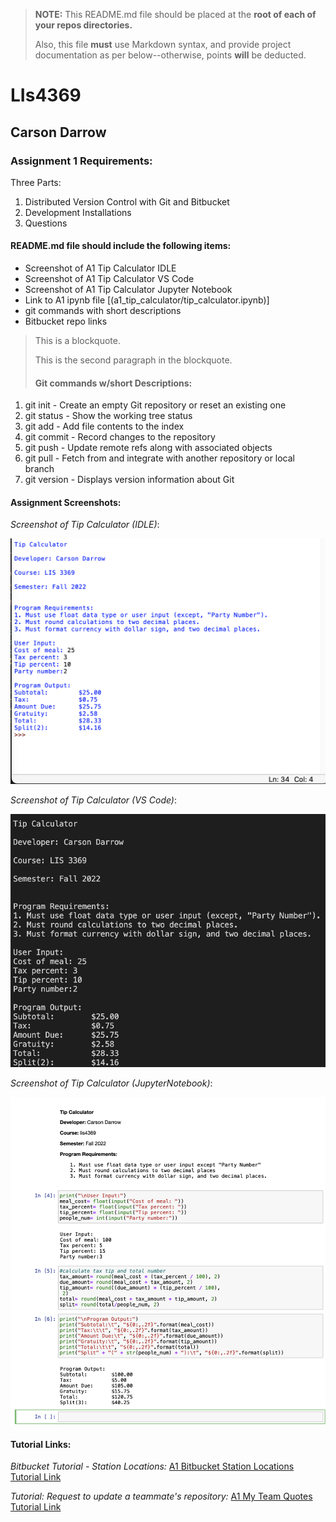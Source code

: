 > **NOTE:** This README.md file should be placed at the **root of each of your repos directories.**
>
>Also, this file **must** use Markdown syntax, and provide project documentation as per below--otherwise, points **will** be deducted.
>

# LIs4369

## Carson Darrow

### Assignment 1 Requirements:

Three Parts:

1. Distributed Version Control with Git and Bitbucket
2. Development Installations
3. Questions

#### README.md file should include the following items:

* Screenshot of A1 Tip Calculator IDLE
* Screenshot of A1 Tip Calculator VS Code
* Screenshot of A1 Tip Calculator Jupyter Notebook
* Link to A1 ipynb file [(a1_tip_calculator/tip_calculator.ipynb)]
* git commands with short descriptions
* Bitbucket repo links

> This is a blockquote.
> 
> This is the second paragraph in the blockquote.
>
> #### Git commands w/short Descriptions:

1. git init -  Create an empty Git repository or reset an existing one
2. git status -  Show the working tree status
3. git add -  Add file contents to the index
4. git commit - Record changes to the repository
5. git push - Update remote refs along with associated objects
6. git pull - Fetch from and integrate with another repository or local branch 
7. git version - Displays version information about Git

#### Assignment Screenshots:

*Screenshot of Tip Calculator (IDLE)*:

![Tip Calculator IDLE](a1_tip_calculator/tip_calculator_idle.png)

*Screenshot of Tip Calculator (VS Code)*:

![Tip Calculator Visual Studio](a1_tip_calculator/tip_calculator_VS.png)

*Screenshot of Tip Calculator (JupyterNotebook)*:

![Tip Calculator Jupyter](a1_tip_calculator/tip_calculator_jupyternbook.png)


#### Tutorial Links:

*Bitbucket Tutorial - Station Locations:*
[A1 Bitbucket Station Locations Tutorial Link](https://bitbucket.org/cbd19a/bitbucketstationlocations/ "Bitbucket Station Locations")

*Tutorial: Request to update a teammate's repository:*
[A1 My Team Quotes Tutorial Link](https://bitbucket.org/username/myteamquotes/ "My Team Quotes Tutorial")